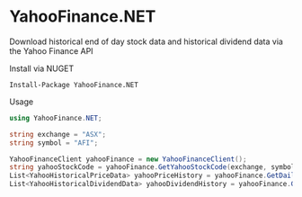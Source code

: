 # YahooFinance.NET
Download historical end of day stock data and historical dividend data via the Yahoo Finance API

Install via NUGET
```
Install-Package YahooFinance.NET
```

Usage
```csharp
using YahooFinance.NET;

string exchange = "ASX";
string symbol = "AFI";

YahooFinanceClient yahooFinance = new YahooFinanceClient();
string yahooStockCode = yahooFinance.GetYahooStockCode(exchange, symbol);
List<YahooHistoricalPriceData> yahooPriceHistory = yahooFinance.GetDailyHistoricalPriceData(yahooStockCode);
List<YahooHistoricalDividendData> yahooDividendHistory = yahooFinance.GetHistoricalDividendData(yahooStockCode);
```
